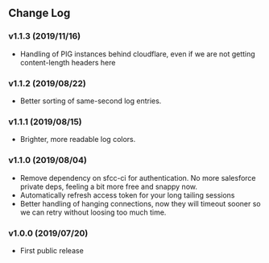 ## Change Log

### v1.1.3 (2019/11/16)

- Handling of PIG instances behind cloudflare, even if we are not getting content-length headers here

### v1.1.2 (2019/08/22)

- Better sorting of same-second log entries.

### v1.1.1 (2019/08/15)

- Brighter, more readable log colors.

### v1.1.0 (2019/08/04)

- Remove dependency on sfcc-ci for authentication. No more salesforce private deps, feeling a bit more free and snappy now.
- Automatically refresh access token for your long tailing sessions
- Better handling of hanging connections, now they will timeout sooner so we can retry without loosing too much time.

### v1.0.0 (2019/07/20)

- First public release
